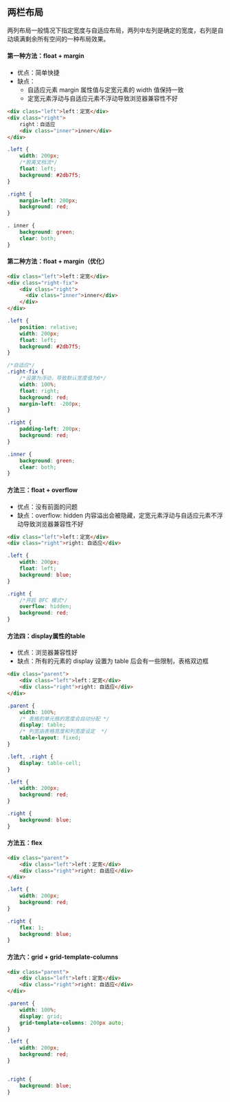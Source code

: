 ## 两栏布局
两列布局一般情况下指定宽度与自适应布局，两列中左列是确定的宽度，右列是自动填满剩余所有空间的一种布局效果。	

#### 第一种方法：float + margin
- 优点：简单快捷
- 缺点：
  - 自适应元素 margin 属性值与定宽元素的 width 值保持一致
  - 定宽元素浮动与自适应元素不浮动导致浏览器兼容性不好
```html
<div class="left">left：定宽</div>
<div class="right">
    right：自适应
    <div class="inner">inner</div>
</div>
```

```css
.left {
    width: 200px;
    /*脱离文档流*/
    float: left;
    background: #2db7f5;
}

.right {
    margin-left: 200px;
    background: red;
}

. inner {
    background: green;
    clear: both;
}
```

#### 第二种方法：float + margin（优化）
```html
<div class="left">left：定宽</div>
<div class="right-fix">
    <div class="right">
      <div class="inner">inner</div>
    </div>
</div>
```

```css
.left {
    position: relative;
    width: 200px;
    float: left;
    background: #2db7f5;
}

/*自适应*/
.right-fix {
    /*设置为浮动，导致默认宽度值为0*/
    width: 100%;
    float: right;
    background: red;
    margin-left: -200px;
}

.right {
    padding-left: 200px;
    background: red;
}

.inner {
    background: green;
    clear: both;
}
```

#### 方法三：float + overflow
- 优点：没有前面的问题
- 缺点：overflow: hidden 内容溢出会被隐藏，定宽元素浮动与自适应元素不浮动导致浏览器兼容性不好

```html
<div class="left">left：定宽</div>
<div class="right">right: 自适应</div>
```

```css
.left {
    width: 200px;
    float: left;
    background: blue;
}

.right {
    /*开启 BFC 模式*/
    overflow: hidden;
    background: red;
}
```

#### 方法四：display属性的table
- 优点：浏览器兼容性好
- 缺点：所有的元素的 display 设置为 table 后会有一些限制，表格双边框

```html
<div class="parent">
    <div class="left">left：定宽</div>
    <div class="right">right: 自适应</div>
</div>
```

```css
.parent {
    width: 100%;
    /* 表格的单元格的宽度会自动分配 */
    display: table;
    /* 列宽由表格宽度和列宽度设定  */
    table-layout: fixed;
}

.left, .right {
    display: table-cell;
}

.left {
    width: 200px;
    background: red;
}

.right {
    background: blue;
}
```

#### 方法五：flex

```html
<div class="parent">
    <div class="left">left：定宽</div>
    <div class="right">right: 自适应</div>
</div>
```

```css
.left {
    width: 200px;
    background: red;
}

.right {
    flex: 1;
    background: blue;
}
```

#### 方法六：grid + grid-template-columns
```html
<div class="parent">
    <div class="left">left：定宽</div>
    <div class="right">right: 自适应</div>
</div>
```

```css
.parent {
    width: 100%;
    display: grid;
    grid-template-columns: 200px auto;
}

.left {
    width: 200px;
    background: red;
}


.right {
    background: blue;
}
```